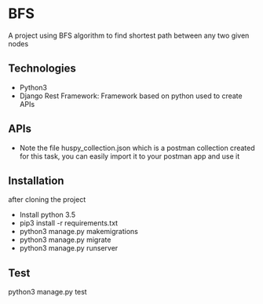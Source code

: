 # BFS
A project using BFS algorithm to find shortest path between any two given nodes

## Technologies
* Python3
* Django Rest Framework: Framework based on python used to create APIs 


## APIs
* Note the file huspy_collection.json which is a postman collection created for this task, you can easily import it to your postman app and use it

## Installation

after cloning the project
- Install python 3.5
- pip3 install -r requirements.txt
- python3 manage.py makemigrations
- python3 manage.py migrate
- python3 manage.py runserver

## Test
 python3 manage.py test
